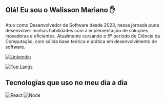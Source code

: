 
## Olá! Eu sou o Walisson Mariano ✋

Atuo como Desenvolvedor de Software desde 2023, nessa jornada pude desenvolver minhas habilidades com a implementação de soluções inovadoras e eficientes. Atualmente cursando o 5º período de Ciência da Computação, com sólida base teórica e prática em desenvolvimento de software. 

[![Linkendin](https://img.shields.io/badge/LinkedIn-0077B5?style=for-the-badge&logo=linkedin&logoColor=white)](https://www.linkedin.com/in/walisson-mariano-30baa923a/)


[![Top Langs](https://github-readme-stats.vercel.app/api/top-langs/?username=WalissonMariano&layout=donut-vertical)](https://github.com/WalissonMariano/github-readme-stats)

## Tecnologias que uso no meu dia a dia

![React](https://img.shields.io/badge/React-20232A?style=for-the-badge&logo=react&logoColor=61DAFB)
![Node](https://img.shields.io/badge/Node.js-43853D?style=for-the-badge&logo=node.js&logoColor=white)



